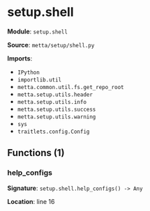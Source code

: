 # setup.shell

**Module**: `setup.shell`

**Source**: `metta/setup/shell.py`

**Imports**:
- `IPython`
- `importlib.util`
- `metta.common.util.fs.get_repo_root`
- `metta.setup.utils.header`
- `metta.setup.utils.info`
- `metta.setup.utils.success`
- `metta.setup.utils.warning`
- `sys`
- `traitlets.config.Config`

## Functions (1)

### help_configs

**Signature**: `setup.shell.help_configs() -> Any`

**Location**: line 16

